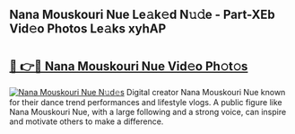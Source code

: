 ## Nana Mouskouri Nue Le𝚊k𝚎d N𝚞𝚍e - Part-XEb Vid𝚎o Photos Le𝚊ks xyhAP

# <h2><a href="http://fb4ymfg.evod.top/?m=Nana+Mouskouri+Nue">🔗 👉🔴 Nana Mouskouri Nue Vid𝚎o Ph𝚘t𝚘s</a></h2>

[![Nana Mouskouri Nue N𝚞d𝚎s](https://i.imgur.com/8V9OHl7.gif)](http://fb4ymfg.evod.top/?m=Nana+Mouskouri+Nue)
Digital creator Nana Mouskouri Nue known for their dance trend performances and lifestyle vlogs. A public figure like Nana Mouskouri Nue, with a large following and a strong voice, can inspire and motivate others to make a difference. 
